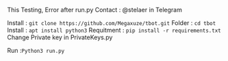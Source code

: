 This Testing, Error after run.py Contact : @stelaer in Telegram

Install : ```git clone https://github.com/Megaxuze/tbot.git```
Folder : ```cd tbot```
Install : ```apt install python3```
Requitment : ```pip install -r requirements.txt```
Change Private key in PrivateKeys.py

Run :```Python3 run.py```
